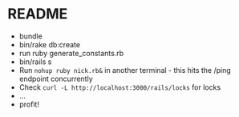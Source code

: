 # README

* bundle
* bin/rake db:create
* run ruby generate_constants.rb
* bin/rails s
* Run `nohup ruby nick.rb&` in another terminal - this hits the /ping endpoint concurrently
* Check `curl -L http://localhost:3000/rails/locks` for locks
* ...
* profit!
